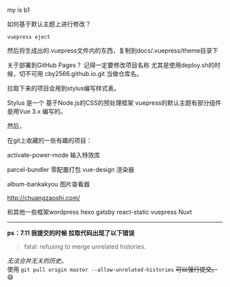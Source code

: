 my is b1

如何基于默认主题上进行修改？
```
vuepress eject
```
然后将生成出的.vuepress文件内的东西，复制到docs/.vuepress/theme目录下

关于部署到GitHub Pages？
 记得一定要修改项目名称
 尤其是使用deploy.sh的时候，切不可用 cby2566.github.io.git 当做仓库名。  

拉取下来的项目会用到stylus编写样式表。

Stylus 是一个 基于Node.js的CSS的预处理框架
vuepress的默认主题有部分组件是用Vue 3.x 编写的。

然后，

在git上收藏的一些有趣的项目：

activate-power-mode 输入特效库

parcel-bundler 零配置打包
vue-design 渲染器

album-bankakyou 图片查看器


http://chuangzaoshi.com/

和其他一些框架wordpress hexo gatsby react-static vuepress Nuxt

***
**ps：7.11 我提交的时候 拉取代码出现了以下错误**
>fatal: refusing to merge unrelated histories.

*无法合并无关的历史。*  
使用
```git pull origin master --allow-unrelated-histories```
~~可以强行提交。~~:smile: